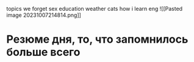 topics
we forget
sex education
weather
cats 
how i learn eng
![[Pasted image 20231007214814.png]]











# Резюме дня, то, что запомнилось больше всего